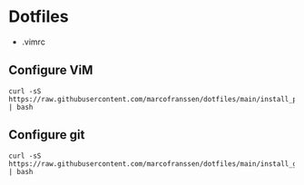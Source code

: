 # Dotfiles

- .vimrc

## Configure ViM

```shell
curl -sS https://raw.githubusercontent.com/marcofranssen/dotfiles/main/install_plugins_vim.sh | bash
```

## Configure git

```shell
curl -sS https://raw.githubusercontent.com/marcofranssen/dotfiles/main/install_gitconfig.sh | bash
```

